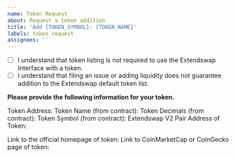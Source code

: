 ```yaml
---
name: Token Request
about: Request a token addition
title: 'Add {TOKEN_SYMBOL}: {TOKEN_NAME}'
labels: token request
assignees: ''
---
```


- [ ] I understand that token listing is not required to use the Extendswap Interface with a token.
- [ ] I understand that filing an issue or adding liquidity does not guarantee addition to the Extendswap default token list.

**Please provide the following information for your token.**

Token Address: 
Token Name (from contract): 
Token Decimals (from contract): 
Token Symbol (from contract): 
Extendswap V2 Pair Address of Token: 

Link to the official homepage of token:
Link to CoinMarketCap or CoinGecko page of token: 
